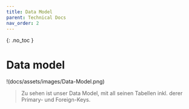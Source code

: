 ```yaml
---
title: Data Model
parent: Technical Docs
nav_order: 2
---
```


{: .no_toc }
# Data model

!(docs/assets/images/Data-Model.png)
> Zu sehen ist unser Data Model, mit all seinen Tabellen inkl. derer Primary- und Foreign-Keys.
